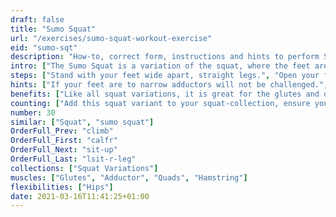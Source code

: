 ```yaml
---
draft: false
title: "Sumo Squat"
url: "/exercises/sumo-squat-workout-exercise"
eid: "sumo-sqt"
description: "How-to, correct form, instructions and hints to perform Sumo Squat. Similar exercises and video demo"
intro: ["The Sumo Squat is a variation of the squat, where the feet are placed in a wider distance with fingers pointing slightly out. Additionally to the muscles worked by the regular squat this variance works also the inner thigh."]
steps: ["Stand with your feet wide apart, straight legs.", "Open your feet approximately 45 degrees, externally rotating the hips.", "Squat down, keeping your upper body straight.", "Extend your legs returning to the initial position."]
hints: ["If your feet are to narrow adductors will not be challenged.", "Too wide will bruise the hip joints."]
benefits: ["Like all squat variations, it is great for the glutes and quads.", "Strengthen the inner tights, the adductors."]
counting: ["Add this squat variant to your squat-collection, ensure you do it 2 to 4 times a month.", "Do 2 to 4 series of 10 repetitions."]
number: 30
similar: ["Squat", "sumo squat"]
OrderFull_Prev: "climb"
OrderFull_First: "calfr"
OrderFull_Next: "sit-up"
OrderFull_Last: "lsit-r-leg"
collections: ["Squat Variations"]
muscles: ["Glutes", "Adductor", "Quads", "Hamstring"]
flexibilities: ["Hips"]
date: 2021-03-16T11:41:25+01:00
---
```

